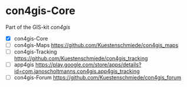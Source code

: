 con4gis-Core
==============

Part of the GIS-kit *con4gis*

- [x] con4gis-Core 
- [ ] con4gis-Maps https://github.com/Kuestenschmiede/con4gis_maps
- [ ] con4gis-Tracking https://github.com/Kuestenschmiede/con4gis_tracking
- [ ] app4gis https://play.google.com/store/apps/details?id=com.janoscholtmanns.con4gis.app4gis_tracking
- [ ] con4gis-Forum https://github.com/Kuestenschmiede/con4gis_forum